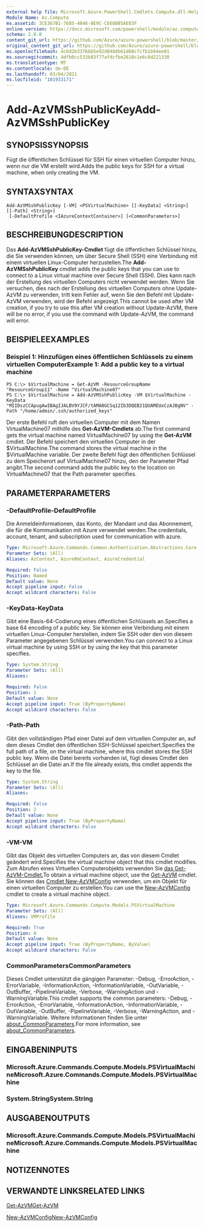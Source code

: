 ```yaml
---
external help file: Microsoft.Azure.PowerShell.Cmdlets.Compute.dll-Help.xml
Module Name: Az.Compute
ms.assetid: 3CE367B1-7685-4046-8E9C-CE680B5AE03F
online version: https://docs.microsoft.com/powershell/module/az.compute/add-azvmsshpublickey
schema: 2.0.0
content_git_url: https://github.com/Azure/azure-powershell/blob/master/src/Compute/Compute/help/Add-AzVMSshPublicKey.md
original_content_git_url: https://github.com/Azure/azure-powershell/blob/master/src/Compute/Compute/help/Add-AzVMSshPublicKey.md
ms.openlocfilehash: 4c6d2b3376bb5e92d048db61d68c7cfb1b94ee01
ms.sourcegitcommit: 4dfb0cc533b83f77afdcfbe2618c1e6c8d221330
ms.translationtype: MT
ms.contentlocale: de-DE
ms.lasthandoff: 03/04/2021
ms.locfileid: "101933171"
---
```

# <span data-ttu-id="b1e1c-101">Add-AzVMSshPublicKey</span><span class="sxs-lookup"><span data-stu-id="b1e1c-101">Add-AzVMSshPublicKey</span></span>

## <span data-ttu-id="b1e1c-102">SYNOPSIS</span><span class="sxs-lookup"><span data-stu-id="b1e1c-102">SYNOPSIS</span></span>
<span data-ttu-id="b1e1c-103">Fügt die öffentlichen Schlüssel für SSH für einen virtuellen Computer hinzu, wenn nur die VM erstellt wird.</span><span class="sxs-lookup"><span data-stu-id="b1e1c-103">Adds the public keys for SSH for a virtual machine, when only creating the VM.</span></span>

## <span data-ttu-id="b1e1c-104">SYNTAX</span><span class="sxs-lookup"><span data-stu-id="b1e1c-104">SYNTAX</span></span>

```
Add-AzVMSshPublicKey [-VM] <PSVirtualMachine> [[-KeyData] <String>] [[-Path] <String>]
 [-DefaultProfile <IAzureContextContainer>] [<CommonParameters>]
```

## <span data-ttu-id="b1e1c-105">BESCHREIBUNG</span><span class="sxs-lookup"><span data-stu-id="b1e1c-105">DESCRIPTION</span></span>
<span data-ttu-id="b1e1c-106">Das **Add-AzVMSshPublicKey-Cmdlet** fügt die öffentlichen Schlüssel hinzu, die Sie verwenden können, um über Secure Shell (SSH) eine Verbindung mit einem virtuellen Linux-Computer herzustellen.</span><span class="sxs-lookup"><span data-stu-id="b1e1c-106">The **Add-AzVMSshPublicKey** cmdlet adds the public keys that you can use to connect to a Linux virtual machine over Secure Shell (SSH).</span></span> <span data-ttu-id="b1e1c-107">Dies kann nach der Erstellung des virtuellen Computers nicht verwendet werden. Wenn Sie versuchen, dies nach der Erstellung des virtuellen Computers ohne Update-AzVM zu verwenden, tritt kein Fehler auf, wenn Sie den Befehl mit Update-AzVM verwenden, wird der Befehl angezeigt.</span><span class="sxs-lookup"><span data-stu-id="b1e1c-107">This cannot be used after VM creation, if you try to use this after VM creation without Update-AzVM, there will be no error, if you use the command with Update-AzVM, the command will error.</span></span>

## <span data-ttu-id="b1e1c-108">BEISPIELE</span><span class="sxs-lookup"><span data-stu-id="b1e1c-108">EXAMPLES</span></span>

### <span data-ttu-id="b1e1c-109">Beispiel 1: Hinzufügen eines öffentlichen Schlüssels zu einem virtuellen Computer</span><span class="sxs-lookup"><span data-stu-id="b1e1c-109">Example 1: Add a public key to a virtual machine</span></span>
```
PS C:\> $VirtualMachine = Get-AzVM -ResourceGroupName "ResourceGroup11" -Name "VirtualMachine07"
PS C:\> $VirtualMachine = Add-AzVMSshPublicKey -VM $VirtualMachine -KeyData "MIIDszCCApugAwIBAgIJALBV9YJCF/tAMA0GCSq12Ib3DQEB21QUAMEUxCzAJBgNV" -Path "/home/admin/.ssh/authorized_keys"
```

<span data-ttu-id="b1e1c-110">Der erste Befehl ruft den virtuellen Computer mit dem Namen VirtualMachine07 mithilfe des **Get-AzVM-Cmdlets** ab.</span><span class="sxs-lookup"><span data-stu-id="b1e1c-110">The first command gets the virtual machine named VirtualMachine07 by using the **Get-AzVM** cmdlet.</span></span>
<span data-ttu-id="b1e1c-111">Der Befehl speichert den virtuellen Computer in der $VirtualMachine.</span><span class="sxs-lookup"><span data-stu-id="b1e1c-111">The command stores the virtual machine in the $VirtualMachine variable.</span></span>
<span data-ttu-id="b1e1c-112">Der zweite Befehl fügt den öffentlichen Schlüssel zu dem Speicherort auf VirtualMachine07 hinzu, den der Parameter Pfad angibt.</span><span class="sxs-lookup"><span data-stu-id="b1e1c-112">The second command adds the public key to the location on VirtualMachine07 that the Path parameter specifies.</span></span>

## <span data-ttu-id="b1e1c-113">PARAMETER</span><span class="sxs-lookup"><span data-stu-id="b1e1c-113">PARAMETERS</span></span>

### <span data-ttu-id="b1e1c-114">-DefaultProfile</span><span class="sxs-lookup"><span data-stu-id="b1e1c-114">-DefaultProfile</span></span>
<span data-ttu-id="b1e1c-115">Die Anmeldeinformationen, das Konto, der Mandant und das Abonnement, die für die Kommunikation mit Azure verwendet werden.</span><span class="sxs-lookup"><span data-stu-id="b1e1c-115">The credentials, account, tenant, and subscription used for communication with azure.</span></span>

```yaml
Type: Microsoft.Azure.Commands.Common.Authentication.Abstractions.Core.IAzureContextContainer
Parameter Sets: (All)
Aliases: AzContext, AzureRmContext, AzureCredential

Required: False
Position: Named
Default value: None
Accept pipeline input: False
Accept wildcard characters: False
```

### <span data-ttu-id="b1e1c-116">-KeyData</span><span class="sxs-lookup"><span data-stu-id="b1e1c-116">-KeyData</span></span>
<span data-ttu-id="b1e1c-117">Gibt eine Basis-64-Codierung eines öffentlichen Schlüssels an.</span><span class="sxs-lookup"><span data-stu-id="b1e1c-117">Specifies a base 64 encoding of a public key.</span></span>
<span data-ttu-id="b1e1c-118">Sie können eine Verbindung mit einem virtuellen Linux-Computer herstellen, indem Sie SSH oder den von diesem Parameter angegebenen Schlüssel verwenden.</span><span class="sxs-lookup"><span data-stu-id="b1e1c-118">You can connect to a Linux virtual machine by using SSH or by using the key that this parameter specifies.</span></span>

```yaml
Type: System.String
Parameter Sets: (All)
Aliases:

Required: False
Position: 1
Default value: None
Accept pipeline input: True (ByPropertyName)
Accept wildcard characters: False
```

### <span data-ttu-id="b1e1c-119">-Path</span><span class="sxs-lookup"><span data-stu-id="b1e1c-119">-Path</span></span>
<span data-ttu-id="b1e1c-120">Gibt den vollständigen Pfad einer Datei auf dem virtuellen Computer an, auf dem dieses Cmdlet den öffentlichen SSH-Schlüssel speichert.</span><span class="sxs-lookup"><span data-stu-id="b1e1c-120">Specifies the full path of a file, on the virtual machine, where this cmdlet stores the SSH public key.</span></span>
<span data-ttu-id="b1e1c-121">Wenn die Datei bereits vorhanden ist, fügt dieses Cmdlet den Schlüssel an die Datei an.</span><span class="sxs-lookup"><span data-stu-id="b1e1c-121">If the file already exists, this cmdlet appends the key to the file.</span></span>

```yaml
Type: System.String
Parameter Sets: (All)
Aliases:

Required: False
Position: 2
Default value: None
Accept pipeline input: True (ByPropertyName)
Accept wildcard characters: False
```

### <span data-ttu-id="b1e1c-122">-VM</span><span class="sxs-lookup"><span data-stu-id="b1e1c-122">-VM</span></span>
<span data-ttu-id="b1e1c-123">Gibt das Objekt des virtuellen Computers an, das von diesem Cmdlet geändert wird.</span><span class="sxs-lookup"><span data-stu-id="b1e1c-123">Specifies the virtual machine object that this cmdlet modifies.</span></span>
<span data-ttu-id="b1e1c-124">Zum Abrufen eines Virtuellen Computerobjekts verwenden Sie [das Get-AzVM-Cmdlet.](./Get-AzVM.md)</span><span class="sxs-lookup"><span data-stu-id="b1e1c-124">To obtain a virtual machine object, use the [Get-AzVM](./Get-AzVM.md) cmdlet.</span></span>
<span data-ttu-id="b1e1c-125">Sie können das [Cmdlet New-AzVMConfig](./New-AzVMConfig.md) verwenden, um ein Objekt für einen virtuellen Computer zu erstellen.</span><span class="sxs-lookup"><span data-stu-id="b1e1c-125">You can use the [New-AzVMConfig](./New-AzVMConfig.md) cmdlet to create a virtual machine object.</span></span>

```yaml
Type: Microsoft.Azure.Commands.Compute.Models.PSVirtualMachine
Parameter Sets: (All)
Aliases: VMProfile

Required: True
Position: 0
Default value: None
Accept pipeline input: True (ByPropertyName, ByValue)
Accept wildcard characters: False
```

### <span data-ttu-id="b1e1c-126">CommonParameters</span><span class="sxs-lookup"><span data-stu-id="b1e1c-126">CommonParameters</span></span>
<span data-ttu-id="b1e1c-127">Dieses Cmdlet unterstützt die gängigen Parameter: -Debug, -ErrorAction, -ErrorVariable, -InformationAction, -InformationVariable, -OutVariable, -OutBuffer, -PipelineVariable, -Verbose, -WarningAction und -WarningVariable.</span><span class="sxs-lookup"><span data-stu-id="b1e1c-127">This cmdlet supports the common parameters: -Debug, -ErrorAction, -ErrorVariable, -InformationAction, -InformationVariable, -OutVariable, -OutBuffer, -PipelineVariable, -Verbose, -WarningAction, and -WarningVariable.</span></span> <span data-ttu-id="b1e1c-128">Weitere Informationen finden Sie unter [about_CommonParameters](http://go.microsoft.com/fwlink/?LinkID=113216).</span><span class="sxs-lookup"><span data-stu-id="b1e1c-128">For more information, see [about_CommonParameters](http://go.microsoft.com/fwlink/?LinkID=113216).</span></span>

## <span data-ttu-id="b1e1c-129">EINGABEN</span><span class="sxs-lookup"><span data-stu-id="b1e1c-129">INPUTS</span></span>

### <span data-ttu-id="b1e1c-130">Microsoft.Azure.Commands.Compute.Models.PSVirtualMachine</span><span class="sxs-lookup"><span data-stu-id="b1e1c-130">Microsoft.Azure.Commands.Compute.Models.PSVirtualMachine</span></span>

### <span data-ttu-id="b1e1c-131">System.String</span><span class="sxs-lookup"><span data-stu-id="b1e1c-131">System.String</span></span>

## <span data-ttu-id="b1e1c-132">AUSGABEN</span><span class="sxs-lookup"><span data-stu-id="b1e1c-132">OUTPUTS</span></span>

### <span data-ttu-id="b1e1c-133">Microsoft.Azure.Commands.Compute.Models.PSVirtualMachine</span><span class="sxs-lookup"><span data-stu-id="b1e1c-133">Microsoft.Azure.Commands.Compute.Models.PSVirtualMachine</span></span>

## <span data-ttu-id="b1e1c-134">NOTIZEN</span><span class="sxs-lookup"><span data-stu-id="b1e1c-134">NOTES</span></span>

## <span data-ttu-id="b1e1c-135">VERWANDTE LINKS</span><span class="sxs-lookup"><span data-stu-id="b1e1c-135">RELATED LINKS</span></span>

[<span data-ttu-id="b1e1c-136">Get-AzVM</span><span class="sxs-lookup"><span data-stu-id="b1e1c-136">Get-AzVM</span></span>](./Get-AzVM.md)

[<span data-ttu-id="b1e1c-137">New-AzVMConfig</span><span class="sxs-lookup"><span data-stu-id="b1e1c-137">New-AzVMConfig</span></span>](./New-AzVMConfig.md)
